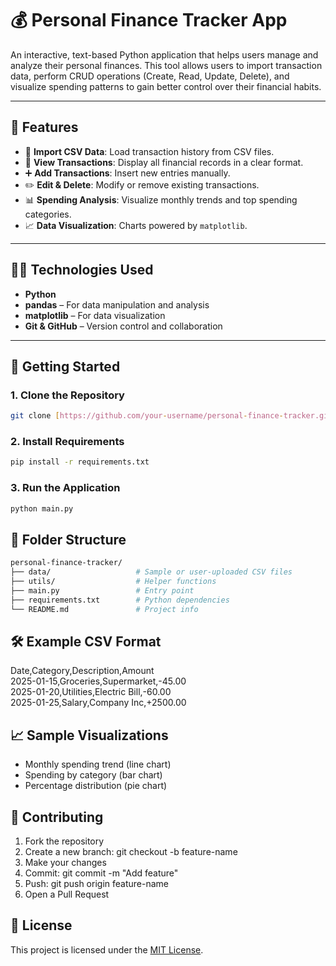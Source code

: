 # 💰 Personal Finance Tracker App

An interactive, text-based Python application that helps users manage and analyze their personal finances. This tool allows users to import transaction data, perform CRUD operations (Create, Read, Update, Delete), and visualize spending patterns to gain better control over their financial habits.

---

## 📌 Features

- 📂 **Import CSV Data**: Load transaction history from CSV files.
- 👀 **View Transactions**: Display all financial records in a clear format.
- ➕ **Add Transactions**: Insert new entries manually.
- ✏️ **Edit & Delete**: Modify or remove existing transactions.
- 📊 **Spending Analysis**: Visualize monthly trends and top spending categories.
- 📈 **Data Visualization**: Charts powered by `matplotlib`.

---

## 🧑‍💻 Technologies Used

- **Python**
- **pandas** – For data manipulation and analysis
- **matplotlib** – For data visualization
- **Git & GitHub** – Version control and collaboration

---

## 🚀 Getting Started

### 1. Clone the Repository

```bash
git clone [https://github.com/your-username/personal-finance-tracker.git](https://github.com/AndresLG99/Personal_Finance_Tracker.git)
```
### 2. Install Requirements

```bash
pip install -r requirements.txt
```
### 3. Run the Application

```bash
python main.py
```

## 📂 Folder Structure

```bash
personal-finance-tracker/
├── data/                   # Sample or user-uploaded CSV files
├── utils/                  # Helper functions
├── main.py                 # Entry point
├── requirements.txt        # Python dependencies
└── README.md               # Project info
```
## 🛠 Example CSV Format

Date,Category,Description,Amount  
2025-01-15,Groceries,Supermarket,-45.00  
2025-01-20,Utilities,Electric Bill,-60.00  
2025-01-25,Salary,Company Inc,+2500.00  

## 📈 Sample Visualizations

- Monthly spending trend (line chart)
- Spending by category (bar chart)
- Percentage distribution (pie chart)

## 🤝 Contributing

1. Fork the repository
2. Create a new branch: git checkout -b feature-name
3. Make your changes
4. Commit: git commit -m "Add feature"
5. Push: git push origin feature-name
6. Open a Pull Request

## 📄 License

This project is licensed under the [MIT License](https://github.com/AndresLG99/Personal_Finance_Tracker?tab=MIT-1-ov-file).

